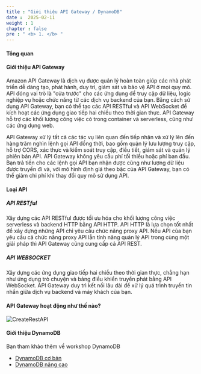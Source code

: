 ```yaml
---
title : "Giới thiệu API Gateway / DynamoDB"
date :  2025-02-11
weight : 1 
chapter : false
pre : " <b> 1. </b> "
---
```

#### Tổng quan

#### Giới thiệu API Gateway

Amazon API Gateway là dịch vụ được quản lý hoàn toàn giúp các nhà phát triển dễ dàng tạo, phát hành, duy trì, giám sát và bảo vệ API ở mọi quy mô. API đóng vai trò là "cửa trước" cho các ứng dụng để truy cập dữ liệu, logic nghiệp vụ hoặc chức năng từ các dịch vụ backend của bạn. Bằng cách sử dụng API Gateway, bạn có thể tạo các API RESTful và API WebSocket để kích hoạt các ứng dụng giao tiếp hai chiều theo thời gian thực. API Gateway hỗ trợ các khối lượng công việc có trong container và serverless, cũng như các ứng dụng web.

API Gateway xử lý tất cả các tác vụ liên quan đến tiếp nhận và xử lý lên đến hàng trăm nghìn lệnh gọi API đồng thời, bao gồm quản lý lưu lượng truy cập, hỗ trợ CORS, xác thực và kiểm soát truy cập, điều tiết, giám sát và quản lý phiên bản API. API Gateway không yêu cầu phí tối thiểu hoặc phí ban đầu. Bạn trả tiền cho các lệnh gọi API bạn nhận được cũng như lượng dữ liệu được truyền đi và, với mô hình định giá theo bậc của API Gateway, bạn có thể giảm chi phí khi thay đổi quy mô sử dụng API.

#### Loại API

##### API RESTful

Xây dựng các API RESTful được tối ưu hóa cho khối lượng công việc serverless và backend HTTP bằng API HTTP. API HTTP là lựa chọn tốt nhất để xây dựng những API chỉ yêu cầu chức năng proxy API. Nếu API của bạn yêu cầu cả chức năng proxy API lẫn tính năng quản lý API trong cùng một giải pháp thì API Gateway cũng cung cấp cả API REST.

##### API WEBSOCKET

Xây dựng các ứng dụng giao tiếp hai chiều theo thời gian thực, chẳng hạn như ứng dụng trò chuyện và bảng điều khiển truyền phát bằng API WebSocket. API Gateway duy trì kết nối lâu dài để xử lý quá trình truyền tin nhắn giữa dịch vụ backend và máy khách của bạn.

#### API Gateway hoạt động như thế nào?

![CreateRestAPI](/images/1-introduction/New-API-GW-Diagram.png?featherlight=false&width=90pc)

#### Giới thiệu DynamoDB

Bạn tham khảo thêm về workshop DynamoDB

- [DynamoDB cơ bản](https://000060.awsstudygroup.com/vi/)
- [DynamoDB nâng cao](https://000039.awsstudygroup.com/vi/)
